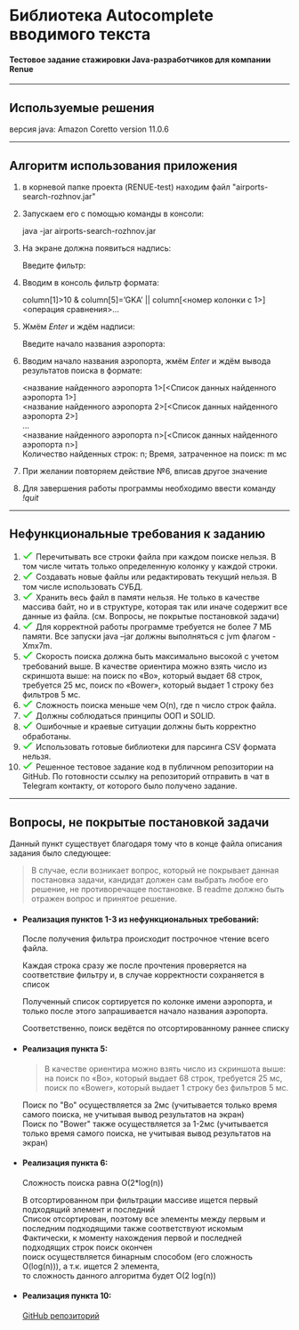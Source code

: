 
# Библиотека Autocomplete вводимого текста
#### Тестовое задание стажировки Java-разработчиков для компании Renue

---

## Используемые решения
 версия java: Amazon Coretto version 11.0.6

---

## Алгоритм использования приложения

1) в корневой папке проекта (RENUE-test) находим файл "airports-search-rozhnov.jar"
2) Запускаем его с помощью команды в консоли:


    java -jar airports-search-rozhnov.jar  

3) На экране должна появиться надпись:


    Введите фильтр:

4) Вводим в консоль фильтр формата:

    
    column[1]>10 & column[5]=’GKA’ || column[<номер колонки с 1>]<операция сравнения>...

5) Жмём *Enter* и ждём надписи:


    Введите начало названия аэропорта:

6) Вводим начало названия аэропорта, жмём *Enter* и ждём вывода результатов поиска в формате:


    <название найденного аэропорта 1>[<Список данных найденного аэропорта 1>]    
    <название найденного аэропорта 2>[<Список данных найденного аэропорта 2>]    
    ...  
    <название найденного аэропорта n>[<Список данных найденного аэропорта n>]  
    Количество найденных строк: n; Время, затраченное на поиск: m мс  

7) При желании повторяем действие №6, вписав другое значение
8) Для завершения работы программы необходимо ввести команду *!quit*

---

## Нефункциональные требования к заданию

1. <img src="img_1.png" alt="drawing" width="20"/> Перечитывать все строки файла при каждом поиске нельзя. В том числе читать только определенную колонку у каждой строки.
2. <img src="img_1.png" alt="drawing" width="20"/> Создавать новые файлы или редактировать текущий нельзя.
   В том числе использовать СУБД.
3. <img src="img_1.png" alt="drawing" width="20"/> Хранить весь файл в памяти нельзя.
   Не только в качестве массива байт, но и в структуре, которая так или иначе содержит все
   данные из файла. (см. Вопросы, не покрытые постановкой задачи)
4. <img src="img_1.png" alt="drawing" width="20"/> Для корректной работы программе требуется не более 7 МБ памяти.
   Все запуски java –jar должны выполняться с jvm флагом -Xmx7m.
5. <img src="img_1.png" alt="drawing" width="20"/> Скорость поиска должна быть максимально высокой с учетом требований выше.
   В качестве ориентира можно взять число из скриншота выше: на поиск по «Bo», который
   выдает 68 строк, требуется 25 мс, поиск по «Bower», который выдает 1 строку без
   фильтров 5 мс.
6. <img src="img_1.png" alt="drawing" width="20"/> Сложность поиска меньше чем O(n), где n число строк файла.
7. <img src="img_1.png" alt="drawing" width="20"/> Должны соблюдаться принципы ООП и SOLID.
8. <img src="img_1.png" alt="drawing" width="20"/> Ошибочные и краевые ситуации должны быть корректно обработаны.
9. <img src="img_1.png" alt="drawing" width="20"/> Использовать готовые библиотеки для парсинга CSV формата нельзя.
10. <img src="img_1.png" alt="drawing" width="20"/> Решенное тестовое задание код в публичном репозитории на GitHub. По готовности
    ссылку на репозиторий отправить в чат в Telegram контакту, от которого было получено
    задание.

---

## Вопросы, не покрытые постановкой задачи


Данный пункт существует благодаря тому что в конце файла описания задания было следующее:


 > В случае, если возникает вопрос, который не покрывает данная постановка задачи,
    кандидат должен сам выбрать любое его решение, не противоречащее постановке.
    В readme должно быть отражен вопрос и принятое решение.

- #### Реализация пунктов 1-3 из нефункциональных требований:

  После получения фильтра происходит построчное чтение всего файла. 
  
  Каждая строка сразу же после прочтения проверяется на соответствие фильтру и, в случае корректности сохраняется в список

  Полученный список сортируется по колонке имени аэропорта, и только после этого запрашивается начало названия аэропорта.

  Соответственно, поиск ведётся по отсортированному раннее списку

- #### Реализация пункта 5:

  > В качестве ориентира можно взять число из скриншота выше:  
    на поиск по «Bo», который выдает 68 строк, требуется 25 мс,   
    поиск по «Bower», который выдает 1 строку без фильтров 5 мс.

  Поиск по "Bo" осуществляется за 2мс (учитывается только время самого поиска, не учитывая вывод результатов на экран)  
  Поиск по "Bower" также осуществляется за 1-2мс (учитывается только время самого поиска, не учитывая вывод результатов на экран)
    

- #### Реализация пункта 6: 


    Сложность поиска равна O(2*log(n))

  В отсортированном при фильтрации массиве ищется первый подходящий элемент и последний  
  Список отсортирован, поэтому все элементы между первым и последним подходящими также соответствуют искомым  
  Фактически, к моменту нахождения первой и последней подходящих строк поиск окончен  
  поиск осуществляется бинарным способом (его сложность O(log(n))), а т.к. ищется 2 элемента,  
  то сложность данного алгоритма будет O(2 log(n))


- #### Реализация пункта 10:

  [GitHub репозиторий](https://github.com/Kevil-Karnage/RENUE-test)


